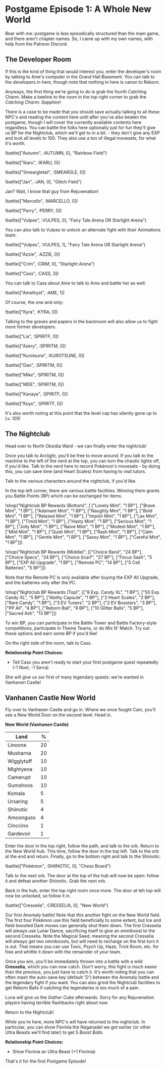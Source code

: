 # Postgame Episode 1: A Whole New World

Bear with me: postgame is less episodically structured than the main game, and there aren't chapter names. So, I came up with my own names, with help from the Patreon Discord.

## The Developer Room

If this is the kind of thing that would interest you, enter the developer's room by talking to Ame's computer in the Grand Hall Basement. You can talk to the developers in here, though note that nothing in here is canon to Reborn.

Anyways, the first thing we're going to do is grab the fourth Catching Charm. Make a beeline to the room in the top right corner to grab the *Catching Charm: Sapphire*!

There is a case to be made that you should save actually talking to all these NPC's and reading the content here until after you've also beaten the postgame, though I will cover the currently available contents here regardless. You can battle the folks here optionally just for fun they'll give us BP for the Nightclub, which we'll get to in a bit. - they don't give any EXP and lock all levels to 100. They also use a ton of illegal movesets, for what it's worth.

!battle(["Autumn", :AUTUMN, 0], "Rainbow Field")

!battle(["Ikaru", :IKARU, 0])

!battle(["Smeargletail", :SMEARGLE, 0])

!battle(["Jan", :JAN, 0], "Glitch Field")

Jan? Wait, I know that guy from Rejuvenation!

!battle(["Marcello", :MARCELLO, 0])

!battle(["Perry", :PERRY, 0])

!battle(["Vulpes", :VULPES, 0], "Fairy Tale Arena OR Starlight Arena")

You can also talk to Vulpes to unlock an alternate fight with their Animations team.

!battle(["Vulpes", :VULPES, 1], "Fairy Tale Arena OR Starlight Arena")

!battle(["Azzie", :AZZIE, 0])

!battle(["Crim", :CRIM, 0], "Starlight Arena")

!battle(["Cass", :CASS, 3])

You can talk to Cass about Ame to talk to Ame and battle her as well:

!battle(["Amethyst", :AME, 1])

Of course, the one and only:

!battle(["Kyra", :KYRA, 0])

Talking to the graves and papers in the backroom will also allow us to fight more former developers:

!battle(["Lia", :SPIRITF, 0])

!battle(["Azery", :SPIRITM, 0])

!battle(["Kurotsune", :KUROTSUNE, 0])

!battle(["Dan", :SPIRITM, 0])

!battle(["Mike", :SPIRITM, 0])

!battle(["MDE", :SPIRITM, 0])

!battle(["Kanaya", :SPIRITF, 0])

!battle(["Koyo", :SPIRITF, 0])

It's also worth noting at this point that the level cap has silently gone up to Lv. 105!

## The Nightclub

Head over to North Obsidia Ward - we can finally enter the nightclub!

Once you talk to Arclight, you'll be free to move around. If you talk to the machine to the left of the nerd at the top, you can turn the chaotic lights off, if you'd like. Talk to the nerd here to record Pokémon's movesets - by doing this, you can save time (and Heart Scales) from having to visit tutors.

Talk to the various characters around the nightclub, if you'd like.

In the top left corner, there are various battle facilities. Winning them grants you Battle Points (BP) which can be exchanged for items.

!shop("Nightclub BP Rewards (Bottom)", [    ["Lonely Mint", "1 BP"], ["Brave Mint", "1 BP"], ["Adamant Mint", "1 BP"], ["Naughty Mint", "1 BP"], ["Bold Mint", "1 BP"], ["Relaxed Mint", "1 BP"], ["Impish Mint", "1 BP"], ["Lax Mint", "1 BP"], ["Timid Mint", "1 BP"], ["Hasty Mint", "1 BP"], ["Serious Mint", "1 BP"], ["Jolly Mint", "1 BP"], ["Naive Mint", "1 BP"], ["Modest Mint", "1 BP"], ["Mild Mint", "1 BP"], ["Quiet Mint", "1 BP"], ["Rash Mint", "1 BP"], ["Calm Mint", "1 BP"], ["Gentle Mint", "1 BP"], ["Sassy Mint", "1 BP"], ["Careful Mint", "1 BP"]])

!shop("Nightclub BP Rewards (Middle)", [["Choice Band", "24 BP"], ["Choice Specs", "24 BP"], ["Choice Scarf", "27 BP"], ["Focus Sash", "5 BP"], ["EXP All Upgrade", "1 BP"], ["Remote PC", "14 BP"], ["5 Cell Batteries", "5 BP"]])

Note that the Remote PC is only available after buying the EXP All Upgrade, and the batteries only after the PC.

!shop("Nightclub BP Rewards (Top)", [["8 Exp. Candy XL", "1 BP"], ["50 Exp. Candy XL", "5 BP"], ["Ability Capsule", "1 BP"], ["2 Heart Scales", "2 BP"], ["Rare Candy", "1 BP"], ["3 EV Tuners", "2 BP"], ["2 EV Boosters", "3 BP"], ["PP All", "4 BP"], ["Reborn Ball", "9 BP"], ["10 Glitter Balls", "5 BP"], ["Sacred Ash", "13 BP"]])

To win BP, you can participate in the Battle Tower and Battle Factory-style competitions, participate in Theme Teams, or do Mix N' Match. Try out these options and earn some BP if you'd like!

On the right side of the room, talk to Cass.

**Relationship Point Choices:**
- Tell Cass you aren't ready to start your first postgame quest repeatedly (-1 Noel, -1 Serra)

She will give us our first of many legendary quests: we're wanted in Vanhanen Castle!

## Vanhanen Castle New World

Fly over to Vanhanen Castle and go in. Where we once fought Cain, you'll see a New World Door on the second level. Head in.

**New World (Vanhanen Castle)**

|Land               |%  |
|-------------------|---|
|Linoone            |20 |
|Musharna           |20 |
|Wigglytuff         |10 |
|Mightyena          |10 |
|Camerupt           |10 |
|Gumshoos           |10 |
|Komala             |5  |
|Ursaring           |5  |
|Shiinotic          |4  |
|Amoonguss          |4  |
|Cinccino           |1  |
|Gardevoir          |1  |

Enter the door in the top right, follow the path, and talk to the orb. Return to the New World hub. This time, follow the door in the top left. Talk to the orb at the end and return. Finally, go to the bottom right and talk to the Shiinotic.

!battle(["Pokémon", :SHIINOTIC, 0], "Chess Board")

Talk to the next orb. The door at the top of the hub will now be open: follow it and defeat another Shiinotic. Grab the next orb.

Back in the hub, enter the top right room once more. The door at teh top will now be unlocked, so follow it in.

!battle(["Cresselia", :CRESSELIA, 0], "New World")

Our first Anomaly battle! Note that this another fight on the New World field. The first four Pokémon use this field beneficially to some extent, but Ice and field-boosted Dark moves can generally shut them down. The first Cresselia will always use Lunar Dance, sacrificing itself to give an omniboost to the second Cresselia. Note the Magical Seed, meaning the second Cresselia will always get two omniboosts, but will need to recharge on the first turn it is out. That means you can use Toxic, Psych Up, Haze, Trick Room, etc. for free and whittle it down with the remainder of your team.

Once you win, you'll be immediately thrown into a battle with a wild **Cresselia**, which you can now catch. Don't worry, this fight is much easier than the previous, you just have to catch it. It's worth noting that you can often mash the auto-save key (default 'D') between the Anomaly battle and the legendary fight if you want. You can also grind the Nightclub facilities to get Reborn Balls if catching the legendaries is too much of a pain.

Luna will give us the *Gather Cube* afterwards. Sorry for any Rejuvenation players having terrible flashbacks right about now.

Return to the Nightclub!

While you're here, more NPC's will have returned to the nightclub. In particular, you can show Florinia the Naganadel we got earlier (or other Ultra Beasts we'll find later) to get 5 *Beast Balls*.

**Relationship Point Choices:**
- Show Florinia an Ultra Beast (+1 Florinia)

That's it for the first Postgame Episode!
